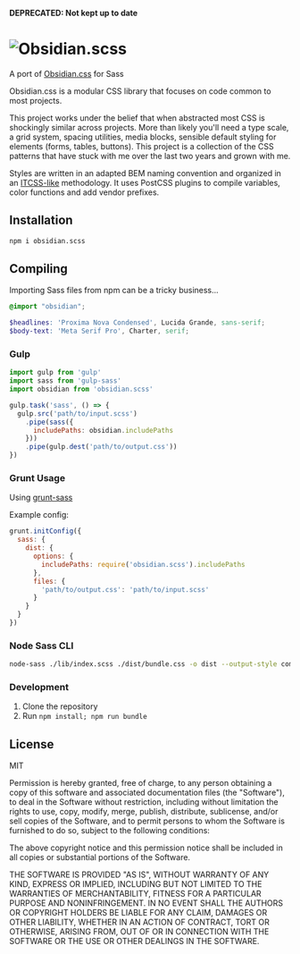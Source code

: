 **DEPRECATED: Not kept up to date**

# ![Obsidian.scss](/obsidian-scss-logo.png)

A port of [Obsidian.css](https://obsidian.charlespeters.net/) for Sass

Obsidian.css is a modular CSS library that focuses on code common to most projects.

This project works under the belief that when abstracted most CSS is shockingly similar across projects. More than likely you'll need a type scale, a grid system, spacing utilities, media blocks, sensible default styling for elements (forms, tables, buttons). This project is a collection of the CSS patterns that have stuck with me over the last two years and grown with me.

Styles are written in an adapted BEM naming convention and organized in an [ITCSS-like](/itcss) methodology. It uses PostCSS plugins to compile variables, color functions and add vendor prefixes.

## Installation

```sh
npm i obsidian.scss
```

## Compiling

Importing Sass files from npm can be a tricky business...

```scss
@import "obsidian";

$headlines: 'Proxima Nova Condensed', Lucida Grande, sans-serif;
$body-text: 'Meta Serif Pro', Charter, serif;
```

### Gulp

```javascript
import gulp from 'gulp'
import sass from 'gulp-sass'
import obsidian from 'obsidian.scss'

gulp.task('sass', () => {
  gulp.src('path/to/input.scss')
    .pipe(sass({
      includePaths: obsidian.includePaths
    }))
    .pipe(gulp.dest('path/to/output.css'))
})
```

### Grunt Usage

Using [grunt-sass](https://github.com/sindresorhus/grunt-sass)

Example config:

```javascript
grunt.initConfig({
  sass: {
    dist: {
      options: {
        includePaths: require('obsidian.scss').includePaths
      },
      files: {
        'path/to/output.css': 'path/to/input.scss'
      }
    }
  }
})
```

### Node Sass CLI

```sh
node-sass ./lib/index.scss ./dist/bundle.css -o dist --output-style compressed --includePath ./node_modules/obsidian.scss/lib/*.scss
```

### Development

1. Clone the repository
2. Run `npm install; npm run bundle`

## License

MIT

Permission is hereby granted, free of charge, to any person obtaining a copy of this software and associated documentation files (the "Software"), to deal in the Software without restriction, including without limitation the rights to use, copy, modify, merge, publish, distribute, sublicense, and/or sell copies of the Software, and to permit persons to whom the Software is furnished to do so, subject to the following conditions:

The above copyright notice and this permission notice shall be included in all copies or substantial portions of the Software.

THE SOFTWARE IS PROVIDED "AS IS", WITHOUT WARRANTY OF ANY KIND, EXPRESS OR IMPLIED, INCLUDING BUT NOT LIMITED TO THE WARRANTIES OF MERCHANTABILITY, FITNESS FOR A PARTICULAR PURPOSE AND NONINFRINGEMENT. IN NO EVENT SHALL THE AUTHORS OR COPYRIGHT HOLDERS BE LIABLE FOR ANY CLAIM, DAMAGES OR OTHER LIABILITY, WHETHER IN AN ACTION OF CONTRACT, TORT OR OTHERWISE, ARISING FROM, OUT OF OR IN CONNECTION WITH THE SOFTWARE OR THE USE OR OTHER DEALINGS IN THE SOFTWARE.

